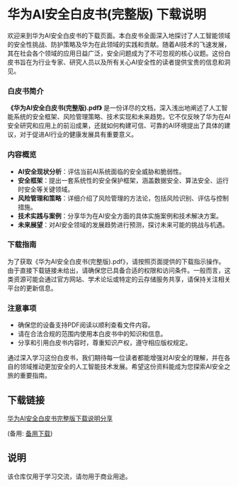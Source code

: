 # 华为AI安全白皮书(完整版) 下载说明

欢迎来到华为AI安全白皮书的下载页面。本白皮书全面深入地探讨了人工智能领域的安全性挑战、防护策略及华为在此领域的实践和贡献。随着AI技术的飞速发展，其在社会各个领域的应用日益广泛，安全问题成为了不可忽视的核心议题。这份白皮书旨在为行业专家、研究人员以及所有关心AI安全性的读者提供宝贵的信息和洞见。

### 白皮书简介

**《华为AI安全白皮书(完整版).pdf》** 是一份详尽的文档，深入浅出地阐述了人工智能系统的安全框架、风险管理策略、技术实现和未来趋势。它不仅反映了华为在AI安全研究和应用上的前沿成果，还就如何构建可信、可靠的AI环境提出了具体的建议，对于促进AI行业的健康发展具有重要意义。

### 内容概览

- **AI安全现状分析**：评估当前AI系统面临的安全威胁和脆弱性。
- **安全框架**：提出一套系统性的安全保护框架，涵盖数据安全、算法安全、运行时安全等关键领域。
- **风险管理和策略**：详细介绍了风险管理的方法论，包括风险识别、评估与控制措施。
- **技术实践与案例**：分享华为在AI安全方面的具体实施案例和技术解决方案。
- **未来展望**：对AI安全领域的发展趋势进行预测，探讨未来可能的挑战与机遇。

### 下载指南

为了获取《华为AI安全白皮书(完整版).pdf》，请按照页面提供的下载指示操作。由于直接下载链接未给出，请确保您已具备合适的权限和访问条件。一般而言，这类资源可能会通过官方网站、学术论坛或特定的云存储服务共享，请保持关注相关平台的更新信息。

### 注意事项

- 确保您的设备支持PDF阅读以顺利查看文件内容。
- 请在合法合规的范围内使用本白皮书中的知识和信息。
- 分享和引用白皮书内容时，尊重知识产权，遵守相应版权规定。

通过深入学习这份白皮书，我们期待每一位读者都能增强对AI安全的理解，并在各自的领域推动更加安全的人工智能技术发展。希望这份资料能成为您探索AI安全之旅的重要指南。

## 下载链接
[华为AI安全白皮书完整版下载说明分享](https://pan.quark.cn/s/afd9dadd6fa3) 

(备用: [备用下载](https://pan.baidu.com/s/1scdZHJfbyZ_AMFvk7gO2LQ?pwd=1234))

## 说明

该仓库仅用于学习交流，请勿用于商业用途。
